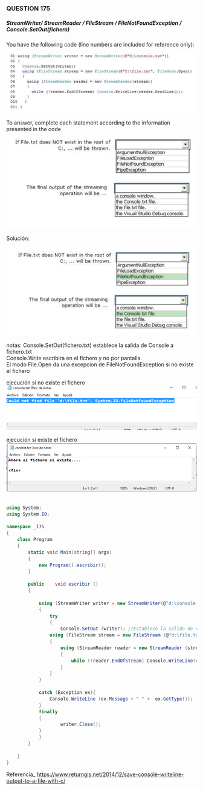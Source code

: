 ### QUESTION 175

##### StreamWriter/ StreamReader / FileStream /  FileNotFoundException / Console.SetOut(fichero)

You have the following code (line numbers are included for reference only):

![pregunta 175](c1.PNG)

To answer, complete each statement according to the information presented in the code

![pregunta 175](c2.PNG)




Solución:

![pregunta 175](c3.PNG)


notas: Console.SetOut(fichero.txt) establece la salida de Console a fichero.txt   
	   Console.Write  escribira en el fichero y no por pantalla.    
	   El modo File.Open da una excepcion de FileNotFoundException si no existe el fichero
	   

ejecución si no existe el fichero  
![salida1](salida1.PNG)
  
   
ejecución si existe el fichero  
![salida2](salida2.PNG)


````c#

using System;
using System.IO;

namespace _175
{
    class Program
    {
        static void Main(string[] args)
        {
            new Program().escribir();
        }

        public    void escribir ()
        {
            
            using (StreamWriter writer = new StreamWriter(@"d:\console.txt"))
            {
                try
                {
                    Console.SetOut (writer); //Establece la salida de consola a writer
                using (FileStream stream = new FileStream (@"d:\file.txt", FileMode.Open))
                {
                    using (StreamReader reader = new StreamReader (stream))
                    {
                        while (!reader.EndOfStream) Console.WriteLine(reader.ReadLine());
                    }
                }
            }
            
            catch (Exception ex){
                Console.WriteLine (ex.Message + " " +  ex.GetType());
            }
            finally
            {
                    writer.Close();
            }
            }
        }
        
    }
}

````

Referencia_
https://www.returngis.net/2014/12/save-console-writeline-output-to-a-file-with-c/





